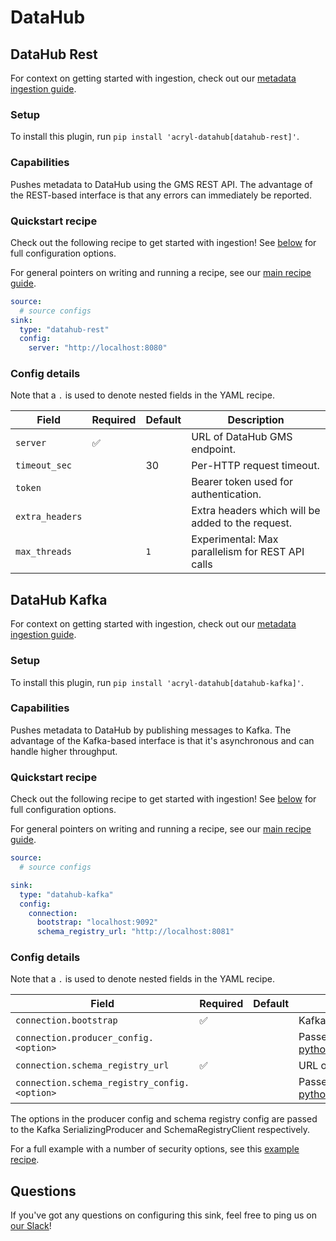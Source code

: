 # DataHub

## DataHub Rest

For context on getting started with ingestion, check out our [metadata ingestion guide](../README.md).

### Setup

To install this plugin, run `pip install 'acryl-datahub[datahub-rest]'`.

### Capabilities

Pushes metadata to DataHub using the GMS REST API. The advantage of the REST-based interface
is that any errors can immediately be reported.

### Quickstart recipe

Check out the following recipe to get started with ingestion! See [below](#config-details) for full configuration options.

For general pointers on writing and running a recipe, see our [main recipe guide](../README.md#recipes).

```yml
source:
  # source configs
sink:
  type: "datahub-rest"
  config:
    server: "http://localhost:8080"
```

### Config details

Note that a `.` is used to denote nested fields in the YAML recipe.

| Field    | Required | Default | Description                  |
| -------- | -------- | ------- | ---------------------------- |
| `server` | ✅       |         | URL of DataHub GMS endpoint. |
| `timeout_sec` |     | 30      | Per-HTTP request timeout.    |
| `token` |     |       | Bearer token used for authentication.    |
| `extra_headers` |     |       | Extra headers which will be added to the request.    |
| `max_threads`   |          | `1` |  Experimental: Max parallelism for REST API calls     |

## DataHub Kafka

For context on getting started with ingestion, check out our [metadata ingestion guide](../README.md).

### Setup

To install this plugin, run `pip install 'acryl-datahub[datahub-kafka]'`.

### Capabilities

Pushes metadata to DataHub by publishing messages to Kafka. The advantage of the Kafka-based
interface is that it's asynchronous and can handle higher throughput.

### Quickstart recipe

Check out the following recipe to get started with ingestion! See [below](#config-details) for full configuration options.

For general pointers on writing and running a recipe, see our [main recipe guide](../README.md#recipes).

```yml
source:
  # source configs

sink:
  type: "datahub-kafka"
  config:
    connection:
      bootstrap: "localhost:9092"
      schema_registry_url: "http://localhost:8081"
```

### Config details

Note that a `.` is used to denote nested fields in the YAML recipe.

| Field                                        | Required | Default | Description                                                                                                                                              |
| -------------------------------------------- | -------- | ------- | -------------------------------------------------------------------------------------------------------------------------------------------------------- |
| `connection.bootstrap`                       | ✅       |         | Kafka bootstrap URL.                                                                                                                                     |
| `connection.producer_config.<option>`        |          |         | Passed to https://docs.confluent.io/platform/current/clients/confluent-kafka-python/html/index.html#confluent_kafka.SerializingProducer                  |
| `connection.schema_registry_url`             | ✅       |         | URL of schema registry being used.                                                                                                                       |
| `connection.schema_registry_config.<option>` |          |         | Passed to https://docs.confluent.io/platform/current/clients/confluent-kafka-python/html/index.html#confluent_kafka.schema_registry.SchemaRegistryClient |

The options in the producer config and schema registry config are passed to the Kafka SerializingProducer and SchemaRegistryClient respectively.

For a full example with a number of security options, see this [example recipe](../examples/recipes/secured_kafka.yml).

## Questions

If you've got any questions on configuring this sink, feel free to ping us on [our Slack](https://slack.datahubproject.io/)!
